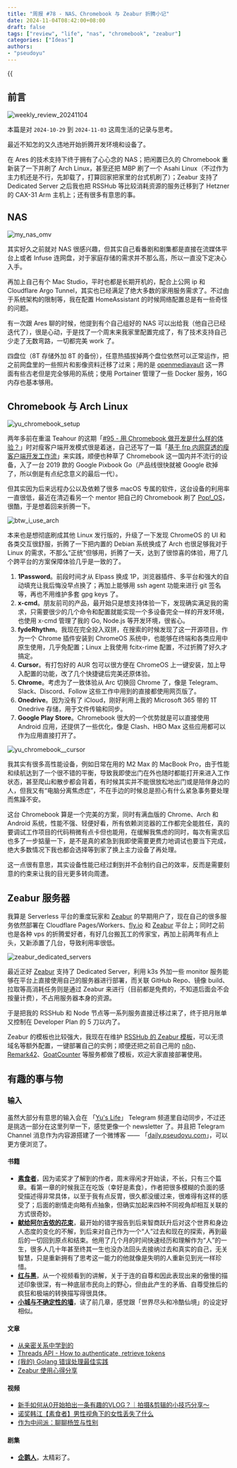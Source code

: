 ```yaml
---
title: "周报 #78 - NAS、Chromebook 与 Zeabur 折腾小记"
date: 2024-11-04T08:42:00+08:00
draft: false
tags: ["review", "life", "nas", "chromebook", "zeabur"]
categories: ["Ideas"]
authors:
- "pseudoyu"
---
```


{{<audio src="audios/photograph.mp3" caption="《Photograph - Ed Sheeran》" >}}

## 前言

![weekly_review_20241104](https://image.pseudoyu.com/images/weekly_review_20241104.png)

本篇是对 `2024-10-29` 到 `2024-11-03` 这周生活的记录与思考。

最近不知怎的又久违地开始折腾开发环境和设备了。

在 Ares 的技术支持下终于拥有了心心念的 NAS；把闲置已久的 Chromebook 重新装了一下并刷了 Arch Linux，甚至还把 MBP 刷了一个 Asahi Linux（不过作为主力机还是不行，先卸载了，打算回家把家里的台式机刷了）；Zeabur 支持了 Dedicated Server 之后我也把 RSSHub 等比较消耗资源的服务迁移到了 Hetzner 的 CAX-31 Arm 主机上；还有很多有意思的事。

## NAS

![my_nas_omv](https://image.pseudoyu.com/images/my_nas_omv.png)

其实好久之前就对 NAS 很感兴趣，但其实自己看番剧和剧集都是直接在流媒体平台上或者 Infuse 连网盘，对于家庭存储的需求并不那么高，所以一直没下定决心入手。

再加上自己有个 Mac Studio，平时也都是长期开机的，配合上公网 ip 和 Cloudflare Argo Tunnel，其实也已经满足了绝大多数的家用服务需求了。不过由于系统架构的限制等，我在配置 HomeAssistant 的时候网络配置总是有一些奇怪的问题。

有一次跟 Ares 聊的时候，他提到有个自己组好的 NAS 可以出给我（他自己已经迭代了），很是心动，于是找了一个周末来我家里配置完成了，有了技术支持自己少走了无数弯路，一切都完美 work 了。

四盘位（8T 存储外加 8T 的备份），任意热插拔掉两个盘位依然可以正常运作，把之前网盘里的一些照片和影像资料迁移了过来；用的是 [openmediavault](https://www.openmediavault.org/) 这一界面有些古老但是完全够用的系统；使用 Portainer 管理了一些 Docker 服务，16G 内存也基本够用。

## Chromebook 与 Arch Linux

![yu_chromebook_setup](https://image.pseudoyu.com/images/yu_chromebook_setup.png)

两年多前在重温 Teahour 的这期「[#95 - 用 Chromebook 做开发是什么样的体验？](https://teahour.fm/95)」时对瘦客户端开发模式很是着迷，自己还写了一篇「[基于 frp 内网穿透的瘦客户端开发工作流](https://www.pseudoyu.com/zh/2022/07/05/access_your_local_devices_using_reverse_proxy_tool_frp/)」来实践，顺便也种草了 Chromebook 这一国内并不流行的设备，入了一台 2019 款的 Google Pixbook Go（产品线很快就被 Google 砍掉了，所以倒是有点纪念意义的最后一代）。

但其实因为后来远程办公以及依赖了很多 macOS 专属的软件，这台设备的利用率一直很低，最近在清迈看另一个 mentor 把自己的 Chromebook 刷了 [Pop!_OS](https://pop.system76.com/)，很酷，于是想着回来折腾一下。

![btw_i_use_arch](https://image.pseudoyu.com/images/btw_i_use_arch.png)

本来也是想彻底刷成其他 Linux 发行版的，升级了一下发现 ChromeOS 的 UI 和各类交互很舒服，折腾了一下把内置的 Debian 系统换成了 Arch 也很足够我对于 Linux 的需求，不那么“正统”但够用，折腾了一天，达到了很惊喜的体验，用了几个跨平台的方案保障体验几乎是一致的了。

1. **1Password**。前段时间才从 Elpass 换成 1P，浏览器插件、多平台和强大的自动填充让我后悔没早点换了；再加上能够用 ssh agent 功能来进行 git 签名等，再也不用维护多套 gpg keys 了。
2. **x-cmd**。朋友前司的产品，最开始只是想支持体验一下，发现确实满足我的需求，只需要很少的几个命令和配置就能实现一个多设备完全一样的开发环境，也使用 x-cmd 管理了我的 Go, Node.js 等开发环境，很省心。
3. **fydeRhythm**。我现在完全投入双拼，在搜索的时候发现了这一开源项目，作为一个 Chrome 插件安装到 ChromeOS 系统中，也能够在终端和各类应用中原生使用，几乎免配置；Linux 上我使用 fcitx-rime 配置，不过折腾了好久才搞定。
4. **Cursor**。有打包好的 AUR 包可以很方便在 ChromeOS 上一键安装，加上导入配置的功能，改了几个快捷键后完美还原体验。
5. **Chrome**。考虑为了一致体验从 Arc 切换回 Chrome 了，像是 Telegram、Slack、Discord、Follow 这些工作中用到的直接都使用网页版了。
6. **Onedrive**。因为没有了 iCloud，刚好利用上我的 Microsoft 365 带的 1T Onedrive 存储，用于文件传输和同步。
7. **Google Play Store**。Chromebook 很大的一个优势就是可以直接使用 Android 应用，还提供了一些优化，像是 Clash、HBO Max 这些应用都可以作为应用直接打开了。

![yu_chromebook__cursor](https://image.pseudoyu.com/images/yu_chromebook__cursor.jpg)

我其实有很多高性能设备，例如日常在用的 M2 Max 的 MacBook Pro，由于性能和续航达到了一个很不错的平衡，导致我即使出门在外也随时都能打开来进入工作状态，甚至爬山和散步都会背着，有时候其实并不能很放松地出门或是陪伴身边的人，但我又有“电脑分离焦虑症”，不在手边的时候总是担心有什么紧急事务要处理而焦躁不安。

这台 Chromebook 算是一个完美的方案，同时有满血版的 Chrome、Arch 和 Android 系统，性能不强、轻便好看，所有依赖浏览器的工作都完全能胜任，真的要调试工作项目的代码稍微有点卡但也能用，在缓解我焦虑的同时，每次有需求后也多了一步掂量一下，是不是真的紧急到我即使需要更费力地调试也要当下完成，绝大多数情况下我也都会选择等到家了换上主力设备了再处理。

这一点很有意思，其实设备性能已经过剩到并不会制约自己的效率，反而是需要刻意的约束来让我的目光更多转向周遭。

## Zeabur 服务器

我算是 Serverless 平台的重度玩家和 [Zeabur](https://zeabur.com?referralCode=pseudoyu) 的早期用户了，现在自己的很多服务依然部署在 Cloudflare Pages/Workers、[fly.io](https://fly.io/) 和 [Zeabur](https://zeabur.com?referralCode=pseudoyu) 平台上；同时之前也是各种 vps 的折腾爱好者，有好几台搬瓦工的传家宝，再加上前两年有点上头，又新添置了几台，导致利用率很低。

![zeabur_dedicated_servers](https://image.pseudoyu.com/images/zeabur_dedicated_servers.png)

最近正好 [Zeabur](https://zeabur.com?referralCode=pseudoyu) 支持了 Dedicated Server，利用 k3s 外加一些 monitor 服务能够在平台上直接使用自己的服务器进行部署，而关联 GitHub Repo、镜像 build、拉取等高消耗任务则是通过 Zeabur 来进行（目前都是免费的，不知道后面会不会按量计费），不占用服务器本身的资源。

于是把我的 RSSHub 和 Node 节点等一系列服务直接迁移过来了，终于把月账单又控制在 Developer Plan 的 5 刀以内了。

Zeabur 的模板也比较强大，我现在在维护 [RSSHub 的 Zeabur 模板](https://zeabur.com/templates/X46PTP?referralCode=pseudoyu)，可以无须域名等额外配置，一键部署自己的实例；顺便还把之前自己用的 [n8n](https://zeabur.com/templates/IXQJVF?referralCode=pseudoyu)、[Remark42](https://zeabur.com/templates/P0N8GA?referralCode=pseudoyu)、[GoatCounter](https://zeabur.com/templates/VN803S?referralCode=pseudoyu) 等服务都做了模板，欢迎大家直接部署使用。

## 有趣的事与物

### 输入

虽然大部分有意思的输入会在 「[Yu's Life](https://t.me/pseudoyulife)」 Telegram 频道里自动同步，不过还是挑选一部分在这里列举一下，感觉更像一个 newsletter 了。并且把 Telegram Channel 消息作为内容源搭建了一个微博客 —— 「[daily.pseudoyu.com](https://daily.pseudoyu.com/)」，可以更方便浏览了。

#### 书籍

- [**素食者**](https://book.douban.com/subject/35534519/)，因为诺奖才了解到的作者，周末得闲才开始读，不长，只有三个篇章。看第一章的时候我正在吃饭（幸好是素食），作者把很多模糊的负面的感受描述得非常具体，以至于我有点反胃，很久都没缓过来，很难得有这样的感受了；后面的剧情走向略有点抽象，但确实加起来四种不同视角却相互关联的方式很奇妙。
- [**献给阿尔吉侬的花束**](https://book.douban.com/subject/26362836/)，最开始的错字报告到后来智商跃升后对这个世界和身边人态度的变化的不解，到后来对自己作为一个“人”过去和现在的探索，再到最后的一切回到原点和结束。他用了几个月的时间快速经历和理解作为“人”的一生，很多人几十年甚至终其一生也没办法回头去接纳过去和真实的自己，无关智慧，只是重新拥有了思考这一能力的他就像是失明的人重新见到光一样珍惜。
- [**红与黑**](https://book.douban.com/subject/35781152/)，从一个视频看到的讲解，关于于连的自尊和因此表现出来的傲慢的描述印象很深，有一种底层市民向上的野心，但由此产生的矛盾、自尊受挫后的疯狂和极端的转换描写得很具体。
- [**小城与不确定性的墙**](https://book.douban.com/subject/37016658/)，读了前几章，感觉跟「世界尽头和冷酷仙境」的设定好相似。

#### 文章

- [从亲密关系中学到的](https://thirdshire.com/relationship/)
- [Threads API - How to authenticate, retrieve tokens](https://blog.nevinpjohn.in/posts/threads-api-public-authentication/)
- [(我的) Golang 错误处理最佳实践](https://xuanwo.io/2020/05-go-error-handling/)
- [Zeabur 使用心得分享](https://blog.kalan.dev/posts/zeabur-review)

#### 视频

- [新手如何从0开始拍出一条有趣的VLOG？｜拍摄&剪辑的小技巧分享～](https://www.bilibili.com/video/BV1xdSoYiEd8)
- [诺奖韩江【素食者】男性视角下的女性丢失了什么](https://www.bilibili.com/video/BV1L31MYqESz)
- [作为中间派：聊聊杨笠与性别](https://www.bilibili.com/video/BV1BWSrYGEMs)

#### 剧集

- [**企鹅人**](http://movie.douban.com/subject/35604181/)，太精彩了。
